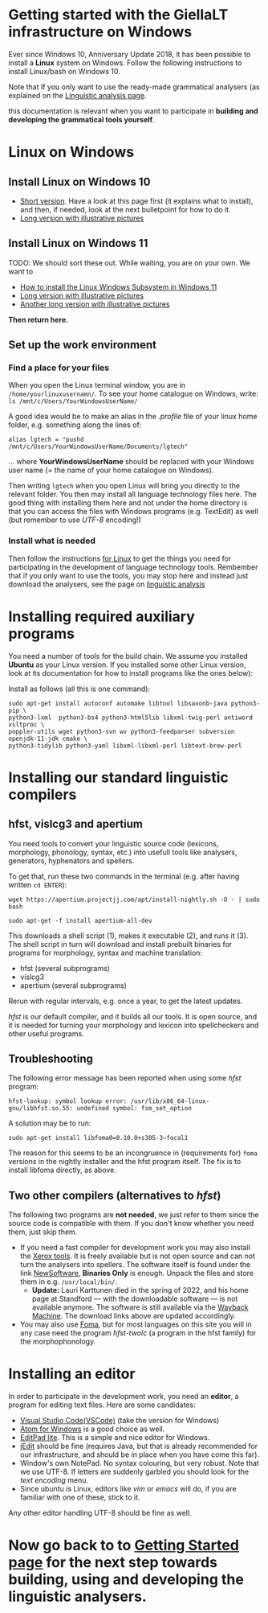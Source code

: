 
# Getting started with the GiellaLT infrastructure on Windows


Ever since Windows 10, Anniversary Update 2018, it has been possible to install a **Linux** system on Windows. Follow the following instructions to install Linux/bash on Windows 10.


Note that  If you only want to use the ready-made grammatical analysers (as explained on the [Linguistic analysis page](ling/LinguisticAnalysis.html).

this documentation is relevant when you want to participate in **building and developing the grammatical tools yourself**.

# Linux on Windows

## Install Linux on Windows 10


* [Short version](InstallingLinuxOnWindows.html). Have a look at this page first (it explains what to install), and then, if needed, look at the next bulletpoint for how to do it. 
* [Long version with illustrative pictures](https://www.howtogeek.com/249966/how-to-install-and-use-the-linux-bash-shell-on-windows-10/)

## Install Linux on Windows 11

TODO: We should sort these out. While waiting, you are on your own. We want to

* [How to install the Linux Windows Subsystem in Windows 11](https://techcommunity.microsoft.com/t5/windows-11/how-to-install-the-linux-windows-subsystem-in-windows-11/m-p/2701207)
* [Long version with illustrative pictures](https://www.makeuseof.com/windows-11-install-run-bash/)
* [Another long version with illustrative pictures](https://www.howtogeek.com/790062/how-to-install-bash-on-windows-11/)


**Then return here.**

## Set up the work environment

### Find a place for your files

When you open the Linux terminal window, you are in `/home/yourlinuxusernamn/`. To see your home catalogue on Windows, write: `ls /mnt/c/Users/YourWindowsUserName/`

A good idea would be to make an alias in the *.profile* file of your linux home folder, e.g. something along the lines of:

```
alias lgtech = "pushd /mnt/c/Users/YourWindowsUserName/Documents/lgtech"
```

... where **YourWindowsUserName** should be replaced with your Windows user name (= the name of your home catalogue on Windows). 

Then writing `lgtech` when you open Linux will bring you directly to the relevant folder. You then may install all language technology files here.  The good thing with installing them here and not under the home directory is that you can access the files with Windows programs (e.g. TextEdit) as well (but remember to use *UTF-8* encoding!)

### Install what is needed

Then follow the instructions [for Linux](GettingStartedOnLinux.html) to
get the things you need for participating in the development of
language technology tools. Rembember that if you only want to use the tools, you may stop here and instead just download the analysers, see the page on [linguistic analysis](https://giellalt.uit.no/ling/LinguisticAnalysis.html)



# Installing required auxiliary programs

You need a number of tools for the build chain. We assume you installed **Ubuntu** as your Linux version. If you installed some other Linux version, look at its documentation for how to install programs like the ones below):


Install as follows (all this is one command):

```
sudo apt-get install autoconf automake libtool libsaxonb-java python3-pip \
python3-lxml  python3-bs4 python3-html5lib libxml-twig-perl antiword xsltproc \
poppler-utils wget python3-svn wv python3-feedparser subversion openjdk-11-jdk cmake \
python3-tidylib python3-yaml libxml-libxml-perl libtext-brew-perl
```



# Installing our standard linguistic compilers

## hfst, vislcg3 and apertium

You need tools to convert your linguistic source code (lexicons, morphology,
phonology, syntax, etc.) into usefull tools like analysers, generators,
hyphenators and spellers.


To get that, run these two commands in the terminal (e.g. after having written `cd ENTER`):


```
wget https://apertium.projectjj.com/apt/install-nightly.sh -O - | sudo bash

sudo apt-get -f install apertium-all-dev
```


This downloads a shell script (1), makes it executable (2), and runs it (3). The shell script in turn will download and install prebuilt binaries for programs for morphology, syntax and machine translation:


- hfst (several subprograms)
- vislcg3
- apertium (several subprograms)

Rerun with regular intervals, e.g. once a year, to get the latest updates.

*hfst* is our default compiler, and it builds all our tools. It is open source, and it is needed for turning your morphology and lexicon into spellcheckers and other useful programs. 


## Troubleshooting

The following error message has been reported when using some *hfst* program:

```
hfst-lookup: symbol lookup error: /usr/lib/x86_64-linux-gnu/libhfst.so.55: undefined symbol: fsm_set_option
```

A solution may be to run:

```
sudo apt-get install libfoma0=0.10.0+s305-3~focal1
```

The reason for this seems to be an incongruence in (requirements for) `foma` versions in the nightly installer and the hfst program itself. The fix is to install libfoma directly, as above.


## Two other compilers (alternatives to *hfst*)
 
The following two programs are **not needed**, we just refer to them since the source code is compatible with them. If you don't know whether you need them, just skip them.

- If you need a fast compiler for development work you may also install the [Xerox tools](https://web.archive.org/web/20220303052838/https://web.stanford.edu/~laurik/fsmbook/home.html).
   It is freely available but is not open source and can not turn the analysers into spellers. The software itself is found under the link
   [NewSoftware](https://web.archive.org/web/20220303052838/https://web.stanford.edu/~laurik/.book2software/),
   **Binaries Only** is enough. Unpack the files and store them in e.g.
   `/usr/local/bin/`. 
   - **Update:** Lauri Karttunen died in the spring of 2022, and his home page at Standford — with the downloadable software — is not available anymore. The software is still available via the [Wayback Machine](https://web.archive.org). The download links above are updated accordingly.
- You may also use [Foma](https://fomafst.github.io/), but for most languages on this site you will in any case need the program *hfst-twolc* (a program in the hfst family) for the morphophonology.




# Installing an editor

In order to participate in the development work, you need an
**editor**, a program for editing text files. Here are some candidates:

- [Visual Studio Code(VSCode)](https://code.visualstudio.com/download) (take the version for Windows)
- [Atom for Windows](http://atom.io) is a good choice as well.  
- [EditPad lite](https://www.editpadlite.com/). This is a simple and nice editor for Windows. 
- [jEdit](http://www.jedit.org) should be fine (requires
Java, but that is already recommended for our infrastructure, and
should be in place when you have come this far).
- Window's own NotePad. No syntax colouring, but very robust. Note that we use UTF-8. If letters are suddenly garbled you should look for the *text encoding* menu.
- Since ubuntu is Linux, editors like *vim* or *emacs* will do, if you are familiar with one of these, stick to it.

Any other editor handling UTF-8 should be fine as well.




# Now go back to to [Getting Started page](GettingStarted.html) for the next step towards building, using and developing the linguistic analysers.


